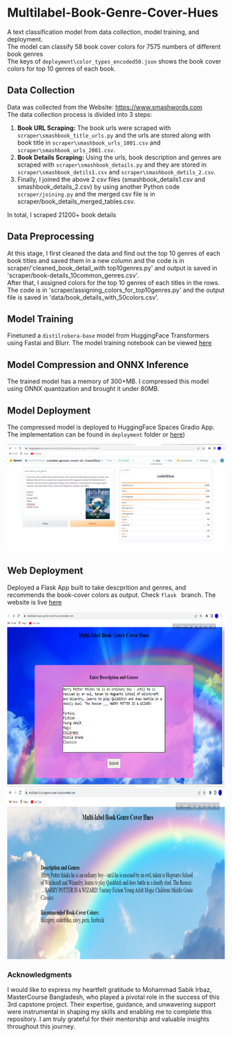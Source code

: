 # Multilabel-Book-Genre-Cover-Hues

A text classification model from data collection, model training, and deployment. <br/>
The model can classify 58 book cover colors for 7575 numbers of different book genres <br/>The keys of `deployment\color_types_encoded50.json` shows the book cover colors for top 10 genres of each book.

 ## Data Collection

Data was collected from the Website: https://www.smashwords.com <br/>
The data collection process is divided into 3 steps:

1. **Book URL Scraping:** The book urls were scraped with `scraper\smashbook_title_urls.py` and the urls are stored along with book title in `scraper\smashbook_urls_1001.csv` and `scraper\smashbook_urls_2001.csv`.
2. **Book Details Scraping:** Using the urls, book description and genres are scraped with `scraper\smashbook_details.py` and they are stored in `scraper\smashbook_detils1.csv` and `scraper\smashbook_detils_2.csv`.
3. Finally, I joined the above 2 csv files (smashbook_details1.csv and smashbook_details_2.csv) by using another Python code `scraper/joining.py` and the merged csv file is in scraper/book_details_merged_tables.csv.

In total, I scraped 21200+ book details

## Data Preprocessing

At this stage, I first cleaned the data and find out the top 10 genres of each book titles and saved them in a new column and the code is in scraper/'cleaned_book_detail_with top10genres.py' and output is saved in 'scraper/book-details_10common_genres.csv'. <br>
After that, I assigned colors for the top 10 genres of each titles in the rows. The code is in 'scraper/assigning_colors_for_top10genres.py' and the output file is saved in 'data/book_details_with_50colors.csv'. 

## Model Training

Finetuned a `distilrobera-base` model from HuggingFace Transformers using Fastai and Blurr. The model training notebook can be viewed [here](https://github.com/NasrinRipa/Multilabel-Book-Genre-Cover-Hues/blob/main/notebooks/multilabel_text_classification.ipynb)

## Model Compression and ONNX Inference

The trained model has a memory of 300+MB. I compressed this model using ONNX quantization and brought it under 80MB. 

## Model Deployment

The compressed model is deployed to HuggingFace Spaces Gradio App. The implementation can be found in `deployment` folder or [here](https://huggingface.co/spaces/nasrin2023ripa/rainbow-genres-cover-ml-classifier)) 

![Gradio App](deployment/for_gradio_app.png)


## Web Deployment
Deployed a Flask App built to take descprition and genres, and recommends the book-cover colors as output. Check `flask ` branch. The website is live [here](https://multilabel-book-genre-cover-hues.onrender.com/) 

<img src = "deployment/flask_app_home.png" width="800" height="400">
<img src = "deployment/flask_app_results.png" width="800" height="400">

### Acknowledgments

I would like to express my heartfelt gratitude to Mohammad Sabik Irbaz, MasterCourse Bangladesh, who played a pivotal role in the success of this 3rd capstone project. Their expertise, guidance, and unwavering support were instrumental in shaping my skills and enabling me to complete this repository. I am truly grateful for their mentorship and valuable insights throughout this journey.


